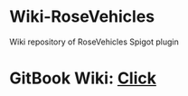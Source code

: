 # Wiki-RoseVehicles
Wiki repository of RoseVehicles Spigot plugin

# GitBook Wiki: [Click](https://emsockz.gitbook.io/rosevehicles/)
